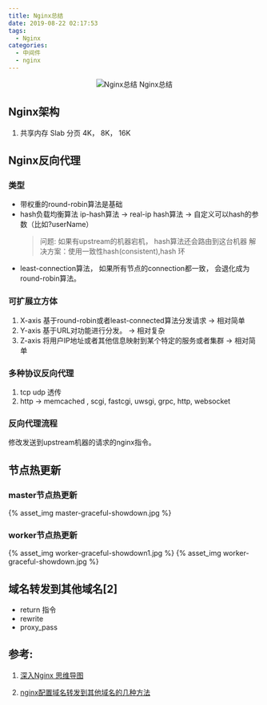```yaml
---
title: Nginx总结
date: 2019-08-22 02:17:53
tags:
  - Nginx
categories:
  - 中间件
  - nginx
---
```


<p hidden></p>
<!-- more -->

<div style="text-align: center;">

![Nginx总结](https://user-images.githubusercontent.com/5608425/64508349-cedbeb00-d30f-11e9-836c-2f920725e1bb.jpg) 
Nginx总结
</div>

##  Nginx架构
1. 共享内存 Slab
   分页 4K， 8K， 16K


##  Nginx反向代理
### 类型
+ 带权重的round-robin算法是基础 
+ hash负载均衡算法
   ip-hash算法 -> real-ip
   hash算法 -> 自定义可以hash的参数（比如?userName）
  > 问题: 如果有upstream的机器宕机， hash算法还会路由到这台机器
    解决方案：使用一致性hash(consistent),hash 环
+ least-connection算法， 如果所有节点的connection都一致，
   会退化成为round-robin算法。


### 可扩展立方体
1. X-axis 基于round-robin或者least-connected算法分发请求 -> 相对简单
2. Y-axis 基于URL对功能进行分发。 -> 相对复杂
3. Z-axis 将用户IP地址或者其他信息映射到某个特定的服务或者集群 -> 相对简单


### 多种协议反向代理
1. tcp udp 透传
2. http -> memcached , scgi, fastcgi, uwsgi, grpc, http, websocket

###  反向代理流程
修改发送到upstream机器的请求的nginx指令。


##  节点热更新
### master节点热更新
{% asset_img  master-graceful-showdown.jpg  %}

### worker节点热更新
{% asset_img  worker-graceful-showdown1.jpg  %}
{% asset_img  worker-graceful-showdown.jpg  %}

## 域名转发到其他域名[2]
+ return 指令
+ rewrite
+ proxy_pass



## 参考:

1. [深入Nginx 思维导图](https://mp.weixin.qq.com/s?__biz=MjM5MDE0Mjc4MA==&mid=2651010416&idx=4&sn=dfa07f0e065d273b028e662e87e780ff&chksm=bdbecd238ac9443511c4e7eadf9e59cc9139fac25c52b44f7a93787b940826c5f61f06e10224&scene=27#wechat_redirect)

2. [nginx配置域名转发到其他域名的几种方法](https://blog.csdn.net/yeguxin/article/details/94020476) 
